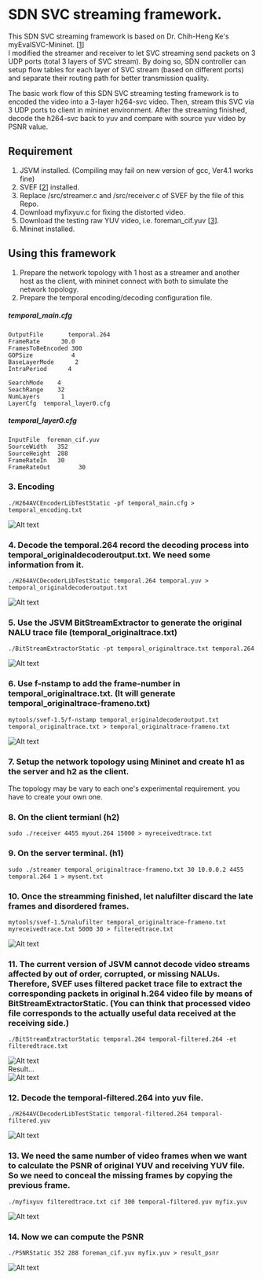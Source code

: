 # SDN SVC streaming framework.

This SDN SVC streaming framework is based on Dr. Chih-Heng Ke's myEvalSVC-Mininet. [[1]]  
I modified the streamer and receiver to let SVC streaming send packets on 3 UDP ports (total 3 layers of SVC stream). By doing so, SDN controller can setup flow tables for each layer of SVC stream (based on different ports) and separate their routing path for better transmission quality.

The basic work flow of this SDN SVC streaming testing framework is to encoded the video into a 3-layer h264-svc video. Then, stream this SVC via 3 UDP ports to client in mininet environment. After the streaming finished, decode the h264-svc back to yuv and compare with source yuv video by PSNR value.

## Requirement
1. JSVM installed. (Compiling may fail on new version of gcc, Ver4.1 works fine)
2. SVEF [[2]] installed.
3. Replace /src/streamer.c and /src/receiver.c of SVEF by the file of this Repo.
4. Download myfixyuv.c for fixing the distorted video.
5. Download the testing raw YUV video, i.e. foreman_cif.yuv [[3]].
6. Mininet installed.


  [1]: http://csie.nqu.edu.tw/smallko/sdn/myEvalSVC-Mininet.htm
  [2]: https://github.com/netgroup/svef
  [3]: http://dcmc.ee.ncku.edu.tw/~wjh94m/YUVplayer/Foreman_cif.yuv

## Using this framework
1. Prepare the network topology with 1 host as a streamer and another host as the client, with mininet connect with both to simulate the network topology.
2. Prepare the temporal encoding/decoding configuration file.

##### temporal_main.cfg
	OutputFile       temporal.264
	FrameRate      30.0
	FramesToBeEncoded 300
	GOPSize           4
	BaseLayerMode      2
	IntraPeriod      4
	 
	SearchMode    4
	SeachRange    32
	NumLayers      1
	LayerCfg  temporal_layer0.cfg

##### temporal_layer0.cfg
	InputFile  foreman_cif.yuv
	SourceWidth   352
	SourceHeight  288
	FrameRateIn   30
	FrameRateOut        30

### 3. Encoding

```
./H264AVCEncoderLibTestStatic -pf temporal_main.cfg > temporal_encoding.txt
```
![Alt text](/docs/images/image002.jpg)


### 4. Decode the temporal.264 record the decoding process into temporal_originaldecoderoutput.txt. We need some information from it.
```
./H264AVCDecoderLibTestStatic temporal.264 temporal.yuv > temporal_originaldecoderoutput.txt
```
![Alt text](/docs/images/image003.jpg)

### 5. Use the JSVM BitStreamExtractor to generate the original NALU trace file (temporal_originaltrace.txt)
```
./BitStreamExtractorStatic -pt temporal_originaltrace.txt temporal.264
```
![Alt text](/docs/images/image006.jpg)

### 6.   Use f-nstamp to add the frame-number in temporal_originaltrace.txt. (It will generate temporal_originaltrace-frameno.txt)
```
mytools/svef-1.5/f-nstamp temporal_originaldecoderoutput.txt temporal_originaltrace.txt > temporal_originaltrace-frameno.txt
```
![Alt text](/docs/images/image007.jpg)

### 7.  Setup the network topology using Mininet and create h1 as the server and h2 as the client.
The topology may be vary to each one's experimental requirement. you have to create your own one.

### 8. On the client termianl (h2)
```
sudo ./receiver 4455 myout.264 15000 > myreceivedtrace.txt
```


### 9. On the server terminal. (h1)
```
sudo ./streamer temporal_originaltrace-frameno.txt 30 10.0.0.2 4455 temporal.264 1 > mysent.txt
```

### 10. Once the streamming finished, let nalufilter discard the late frames and disordered frames.
```
mytools/svef-1.5/nalufilter temporal_originaltrace-frameno.txt myreceivedtrace.txt 5000 30 > filteredtrace.txt
```
![Alt text](/docs/images/image014.jpg)

### 11. The current version of JSVM cannot decode video streams affected by out of order, corrupted, or missing NALUs. Therefore, SVEF uses filtered packet trace file to extract the corresponding packets in original h.264 video file by means of BitStreamExtractorStatic. (You can think that processed video file corresponds to the actually useful data received at the receiving side.)
```
./BitStreamExtractorStatic temporal.264 temporal-filtered.264 -et filteredtrace.txt
```
![Alt text](/docs/images/image018.jpg)  
Result...  
![Alt text](/docs/images/image020.jpg)

### 12. Decode the temporal-filtered.264 into yuv file.
```
./H264AVCDecoderLibTestStatic temporal-filtered.264 temporal-filtered.yuv
```
![Alt text](/docs/images/image026.jpg)

### 13. We need the same number of video frames when we want to calculate the PSNR of original YUV and receiving YUV file. So we need to conceal the missing frames by copying the previous frame.
```
./myfixyuv filteredtrace.txt cif 300 temporal-filtered.yuv myfix.yuv
```
![Alt text](/docs/images/image027.jpg)

### 14. Now we can compute the PSNR
```
./PSNRStatic 352 288 foreman_cif.yuv myfix.yuv > result_psnr
```
![Alt text](/docs/images/image029.jpg)

